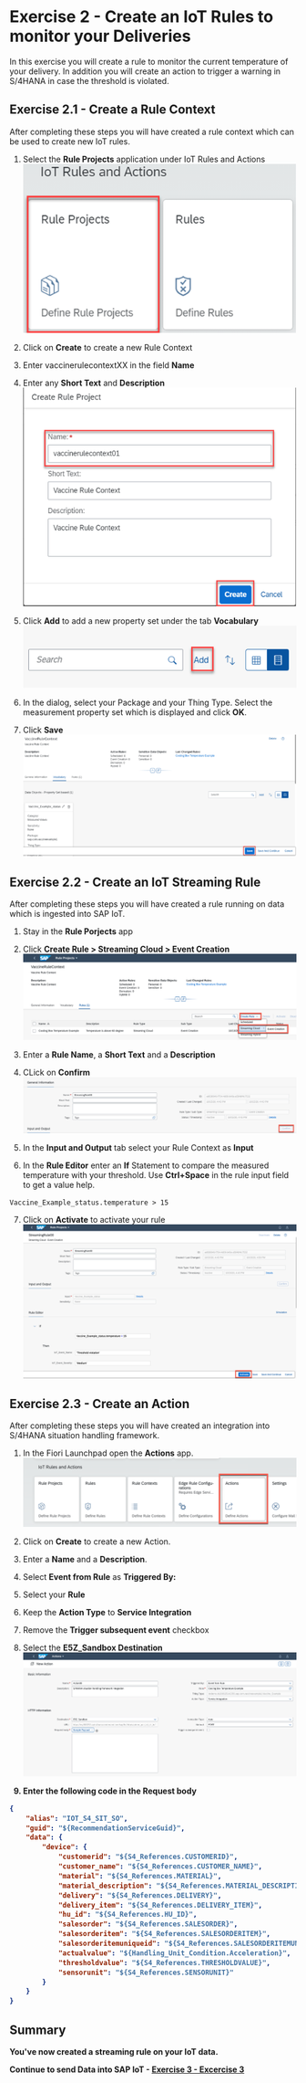 # Exercise 2 - Create an IoT Rules to monitor your Deliveries

In this exercise you will create a rule to monitor the current temperature of your delivery. In addition you will create an action to trigger a warning in S/4HANA in case the threshold is violated.

## Exercise 2.1 - Create a Rule Context

After completing these steps you will have created a rule context which can be used to create new IoT rules.

1.	Select the <b>Rule Projects</b> application under IoT Rules and Actions
<br>![](/exercises/ex2/images/rc1.png)

2.	Click on <b>Create</b> to create a new Rule Context 

3.	Enter vaccinerulecontextXX in the field <b>Name</b>
4.	Enter any <b>Short Text</b> and <b>Description</b>
<br>![](/exercises/ex2/images/rc2.png)

5.	Click <b>Add</b> to add a new property set under the tab <b>Vocabulary</b>
<br>![](/exercises/ex2/images/rc3.png)

6. In the dialog, select your Package and your Thing Type. Select the measurement property set which is displayed and click <b>OK</b>. 
7. Click <b>Save</b>
<br>![](/exercises/ex2/images/rc4.png)


## Exercise 2.2 - Create an IoT Streaming Rule

After completing these steps you will have created a rule running on data which is ingested into SAP IoT.

1. Stay in the <b>Rule Porjects</b> app

2. Click <b>Create Rule > Streaming Cloud > Event Creation</b>
<br>![](/exercises/ex2/images/ru1.png)

3. Enter a <b>Rule Name</b>, a <b>Short Text</b> and a <b>Description</b>
4. CLick on <b>Confirm</b>
<br>![](/exercises/ex2/images/ru2.png)

5. In the <b>Input and Output</b> tab select your Rule Context as <b>Input</b>

6. In the <b>Rule Editor</b> enter an <b>If</b> Statement to compare the measured temperature with your threshold. Use <b>Ctrl+Space</b> in the rule input field to get a value help.
```
Vaccine_Example_status.temperature > 15
```

7. Click on <b>Activate</b> to activate your rule
<br>![](/exercises/ex2/images/ru3.png)

## Exercise 2.3 - Create an Action

After completing these steps you will have created an integration into S/4HANA situation handling framework.

1. In the Fiori Launchpad open the <b>Actions</b> app.
<br>![](/exercises/ex2/images/ac1.png)

2. Click on <b>Create</b> to create a new Action.

3. Enter a <b>Name</b> and a <b>Description</b>.

4. Select <b>Event from Rule</b> as <b>Triggered By:</b>

5. Select your <b>Rule</b>

6. Keep the <b>Action Type</b> to <b>Service Integration</b>

7. Remove the <b>Trigger subsequent event</b> checkbox

8. Select the <b>E5Z_Sandbox Destination<b>
<br>![](/exercises/ex2/images/ac2.png)

9. Enter the following code in the <b>Request body</b>
```json
{
	"alias": "IOT_S4_SIT_SO",
	"guid": "${RecommendationServiceGuid}",
	"data": {
		"device": {
			"customerid": "${S4_References.CUSTOMERID}",
			"customer_name": "${S4_References.CUSTOMER_NAME}",
			"material": "${S4_References.MATERIAL}",
			"material_description": "${S4_References.MATERIAL_DESCRIPTION}",
			"delivery": "${S4_References.DELIVERY}",
			"delivery_item": "${S4_References.DELIVERY_ITEM}",
			"hu_id": "${S4_References.HU_ID}",
			"salesorder": "${S4_References.SALESORDER}",
			"salesorderitem": "${S4_References.SALESORDERITEM}",
			"salesorderitemuniqueid": "${S4_References.SALESORDERITEMUNIQUEID}",
			"actualvalue": "${Handling_Unit_Condition.Acceleration}",
			"thresholdvalue": "${S4_References.THRESHOLDVALUE}",
			"sensorunit": "${S4_References.SENSORUNIT}"
		}
	}
}
```



## Summary

You've now created a streaming rule on your IoT data. 

Continue to send Data into SAP IoT - [Exercise 3 - Excercise 3 ](../ex3/README.md)
